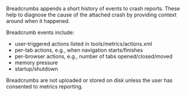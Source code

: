 Breadcrumbs appends a short history of events to crash reports. These help to
diagnose the cause of the attached crash by providing context around when it
happened.

Breadcrumb events include:
* user-triggered actions listed in tools/metrics/actions.xml
* per-tab actions, e.g., when navigation starts/finishes
* per-browser actions, e.g., number of tabs opened/closed/moved
* memory pressure
* startup/shutdown

Breadcrumbs are not uploaded or stored on disk unless the user has consented to
metrics reporting.
